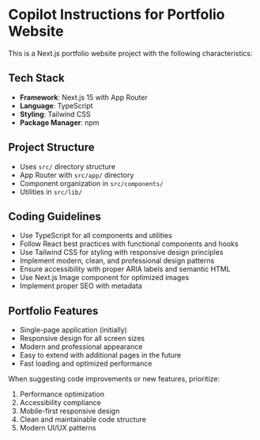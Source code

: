 # Copilot Instructions for Portfolio Website

<!-- Use this file to provide workspace-specific custom instructions to Copilot. For more details, visit https://code.visualstudio.com/docs/copilot/copilot-customization#_use-a-githubcopilotinstructionsmd-file -->

This is a Next.js portfolio website project with the following characteristics:

## Tech Stack
- **Framework**: Next.js 15 with App Router
- **Language**: TypeScript
- **Styling**: Tailwind CSS
- **Package Manager**: npm

## Project Structure
- Uses `src/` directory structure
- App Router with `src/app/` directory
- Component organization in `src/components/`
- Utilities in `src/lib/`

## Coding Guidelines
- Use TypeScript for all components and utilities
- Follow React best practices with functional components and hooks
- Use Tailwind CSS for styling with responsive design principles
- Implement modern, clean, and professional design patterns
- Ensure accessibility with proper ARIA labels and semantic HTML
- Use Next.js Image component for optimized images
- Implement proper SEO with metadata

## Portfolio Features
- Single-page application (initially)
- Responsive design for all screen sizes
- Modern and professional appearance
- Easy to extend with additional pages in the future
- Fast loading and optimized performance

When suggesting code improvements or new features, prioritize:
1. Performance optimization
2. Accessibility compliance
3. Mobile-first responsive design
4. Clean and maintainable code structure
5. Modern UI/UX patterns
